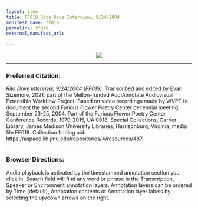 ```yaml
---
layout: item
title: FF019_Rita Dove Interview, 9/24/2004
manifest_name: ff019
permalink: ff019
external_manifest_url: 

---
```

<!-- Add an essay or interpretive material below this line,
using HTML or markdown.  Do not modify this file above this line -->
<p style="text-align:center"><img src="https://www.jmu.edu/_images/furiousflower/furious-flower-logo.jpg"></p>
<hr>
<h3>Preferred Citation:</h3>
<i>Rita Dove Interview, 9/24/2004 (FF019)</i>. Transcribed and edited by Evan Sizemore, 2021, part of the Mellon-funded AudiAnnotate Audiovisual Extensible Workflow Project. Based on video recordings made by WVPT to document the second Furious Flower Poetry Center decennial meeting, September 23-25, 2004. Part of the Furious Flower Poetry Center Conference Records, 1970-2015, UA 0018, Special Collections, Carrier Library, James Madison University Libraries, Harrisonburg, Virginia, media file FF019. Collection finding aid: https://aspace.lib.jmu.edu/repositories/4/resources/487.
<hr>
<h3>Browser Directions:</h3> 
Audio playback is activated by the timestamped annotation section you click in. Search field will find any word or phrase in the Transcription, Speaker or Environment annotation layers. Annotation layers can be ordered by Time (default), Annotation contents or Annotation layer labels by selecting the up/down arrows on the right.
